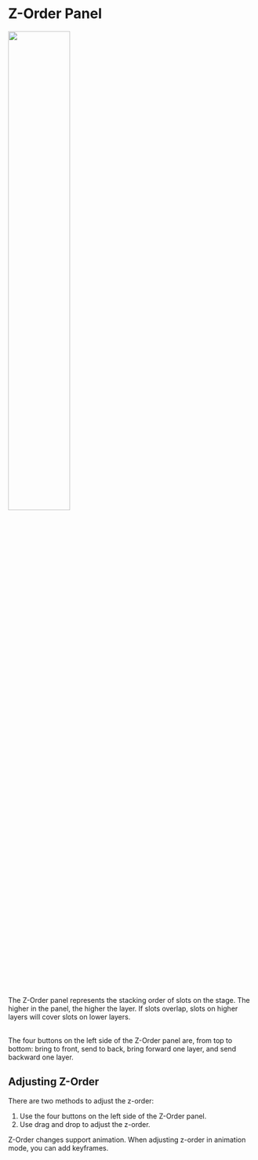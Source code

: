 # Z-Order Panel
<img src='/ui/zorder.png' width=50%>

The Z-Order panel represents the stacking order of slots on the stage. The higher in the panel, the higher the layer. If slots overlap, slots on higher layers will cover slots on lower layers.

<br>
The four buttons on the left side of the Z-Order panel are, from top to bottom: bring to front, send to back, bring forward one layer, and send backward one layer.

## Adjusting Z-Order

There are two methods to adjust the z-order:
1. Use the four buttons on the left side of the Z-Order panel.
2. Use drag and drop to adjust the z-order.

Z-Order changes support animation. When adjusting z-order in animation mode, you can add keyframes.